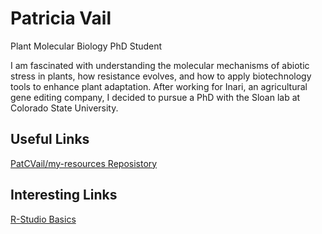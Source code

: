 # Patricia Vail
Plant Molecular Biology PhD Student 

I am fascinated with understanding the molecular mechanisms of abiotic stress in plants, how resistance evolves, and how to apply biotechnology tools to enhance plant adaptation. After working for Inari, an agricultural gene editing company, I decided to pursue a PhD with the Sloan lab at Colorado State University.
## Useful Links
[PatCVail/my-resources Reposistory](https://github.com/PatCVail/my-resources/tree/main/Examples)

## Interesting Links
[R-Studio Basics](https://github.com/PatCVail/CM515-course-2024/tree/main/modules/02_RStudio)

<!--
**PatCVail/PatCVail** is a ✨ _special_ ✨ repository because its `README.md` (this file) appears on your GitHub profile.

Here are some ideas to get you started:

- 🔭 I’m currently working on ...
- 🌱 I’m currently learning ...
- 👯 I’m looking to collaborate on ...
- 🤔 I’m looking for help with ...
- 💬 Ask me about ...
- 📫 How to reach me: ...
- 😄 Pronouns: ...
- ⚡ Fun fact: ...
-->
